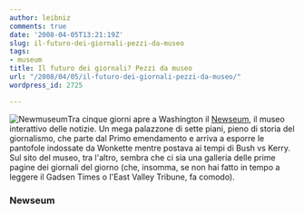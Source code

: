 ```yaml
---
author: leibniz
comments: true
date: '2008-04-05T13:21:19Z'
slug: il-futuro-dei-giornali-pezzi-da-museo
tags:
- museum
title: Il futuro dei giornali? Pezzi da museo
url: "/2008/04/05/il-futuro-dei-giornali-pezzi-da-museo/"
wordpress_id: 2725

---
```

![Newmuseum](https://www.newseum.org/images/tickets/TIX080404_md.jpg)Tra cinque giorni apre a Washington il [Newseum](https://www.newseum.org/press_info/press_materials/press_releases/about.aspx?item=pr_OPN080207&style=b), il museo interattivo delle notizie. Un mega palazzone di sette piani, pieno di storia del giornalismo, che parte dal Primo emendamento e arriva a esporre le pantofole indossate da Wonkette mentre postava ai tempi di Bush vs Kerry. Sul sito del museo, tra l'altro, sembra che ci sia una galleria delle prime pagine dei giornali del giorno (che, insomma, se non hai fatto in tempo a leggere il Gadsen Times o l'East Valley Tribune, fa comodo).


### Newseum
